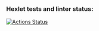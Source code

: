 ### Hexlet tests and linter status:
[![Actions Status](https://github.com/Evgen-Polyanskii/frontend-project-12/workflows/hexlet-check/badge.svg)](https://github.com/Evgen-Polyanskii/frontend-project-12/actions)